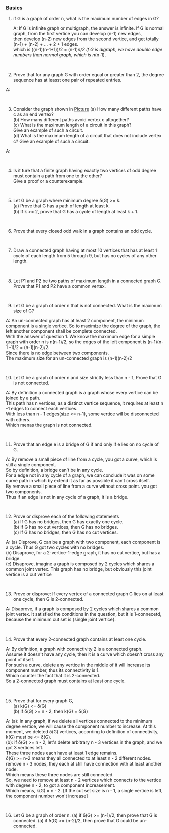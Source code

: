 ### Basics
1. if G is a graph of order n, what is the maximum number of edges in G?

    A:
    If G is infinite graph or multigraph, the answer is infinite.
    If G is normal graph, from the first vertice you can develop (n-1) new edges,  
    then develop (n-2) new edges from the second vertice, and get totally (n-1) + (n-2) + ... + 2 + 1 edges.  
    which is ((n-1)(n-1+1))/2 = (n-1)*n/2
    If G is digraph, we have double edge numbers than normal graph, which is n*(n-1).

<br/>

2. Prove that for any graph G with order equal or greater than 2, the degree sequence has at leasst one pair of repeated entries.

A:

<br/>

3. Consider the graph shown in [Picture](./pictures/base_ques3.png)
    (a) How many different paths have c as an end vertex?  
    (b) How many different paths avoid vertex c altogether?  
    (c) What is the maximum length of a circuit in this graph?  
        Give an example of such a circuit.  
    (d) What is the maximum length of a circuit that does not include vertex c?
        Give an example of such a circuit.

A:

<br/>

4. Is it ture that a finite graph having exactly two vertices of odd degree must contain a path from one to the other?  
   Give a proof or a counterexample.

<br/>

5. Let G be a graph where minimum degree δ(G) >= k.  
    (a) Prove that G has a path of length at least k.  
    (b) If k >= 2, prove that G has a cycle of length at least k + 1.


<br/>

6. Prove that every closed odd walk in a graph contains an odd cycle.

<br/>

7. Draw a connected graph having at most 10 vertices that has at least 1 cycle of each length from 5 through 9, but has no cycles of any other length.

<br/>

8. Let P1 and P2 be two paths of maximum length in a connected graph G.
Prove that P1 and P2 have a common vertex.

<br/>

9. Let G be a graph of order n that is not connected. What is the maximum size of G?  

A: An un-connected graph has at least 2 component, the minimum component is a single vertice. So to maximize the degree of the graph, the left another component shall be complete connected.  
With the answer of question 1. We know the maximum edge for a simple graph with order n is n(n-1)/2, so the edges of the left component is (n-1)(n-1 -1)/2 = (n-1)(n-2)/2.  
Since there is no edge between two components.  
The maximum size for an un-connected graph is (n-1)(n-2)/2

<br/>

10. Let G be a graph of order n and size strictly less than n - 1, Prove that G is not connected.

A: By definition a connected graph is a graph whose every vertice can be joined by a path.  
This path has n vertices, as a distinct vertice sequence, it requires at least n -1 edges to connect each vertices.  
With less than n - 1 edges(size <= n-1), some vertice will be disconnected with others.  
Which menas the graph is not connected.  

<br/>

11. Prove that an edge e is a bridge of G if and only if e lies on no cycle of G.

A: By remove a small piece of line from a cycle, you got a curve, which is still a single component.  
So by definition, a bridge can't be in any cycle.  
For a edge not in any cycle of a graph, we can conclude it was on some curve path in which by extend it as far as possible it can't cross itself.  
By remove a small piece of line from a curve without cross point. you got two components.  
Thus if an edge is not in any cycle of a graph, it is a bridge.

<br/>

12. Prove or disprove each of the following statements  
(a) If G has no bridges, then G has exactly one cycle.  
(b) If G has no cut vertices, then G has no bridges.  
(c) If G has no bridges, then G has no cut vertices.  

A:
(a) Disprove, G can be a graph with two component, each component is a cycle. Thus G got two cycles with no bridges.  
(b) Disaprove, for a 2-vertice-1-edge graph, it has no cut vertice, but has a bridge.  
(c) Disaprove, imagine a graph is composed by 2 cycles which shares a common joint vertex. This graph has no bridge, but obviously this joint vertice is a cut vertice

<br/>

13. Prove or disprove: If every vertex of a connected graph G lies on at least one cycle, then G is 2-connected.  

A: Disaprove, if a graph is composed by 2 cycles which shares a common joint vertex. It satisfied the conditions in the question, but it is 1-connecetd, because the minimum cut set is {single joint vertice}.

<br/>

14. Prove that every 2-connected graph contains at least one cycle.

A: By definition, a graph with connectivity 2 is a connected graph.  
Assume it doesn't have any cycle, then it is a curve which doesn't cross any point of itself.  
For such a curve, delete any vertice in the middle of it will increase its component number, thus its connectivity is 1.  
Which counter the fact that it is 2-connected.  
So a 2-connected graph must contains at least one cycle.

<br/>

15. Prove that for every graph G,  
    (a) k(G) <= δ(G)  
    (b) if δ(G) >= n - 2, then k(G) = δ(G)

A:
(a): In any graph, if we delete all vertices connected to the minimum degree vertice, we will cause the component number to increase. At this moment, we deleted δ(G) vertices, according to definition of connectivity, k(G) must be <= δ(G).  
(b): if δ(G) >= n - 2, let's delete arbitrary n - 3 vertices in the graph, and we got 3 vertices left.  
These three nodes each have at least 1 edge remains.  
δ(G) >= n-2 means they all connected to at least n - 2 different nodes. remove n - 3 nodes, they each at still have connection with at least another node.  
Which means these three nodes are still connected.  
So, we need to remove at least n - 2 vertices which connects to the vertice with degree n - 2, to got a component increasement.  
Which means, k(G) = n - 2. [If the cut set size is n - 1, a single vertice is left, the component number won't increase]

<br/>

16. Let G be a graph of order n.
    (a) if δ(G) >= (n-1)/2, then prove that G is connected.
    (a) if δ(G) >= (n-2)/2, then prove that G could be un-connected.

